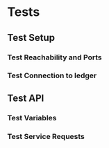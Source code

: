 # Tests

## Test Setup

### Test Reachability and Ports

### Test Connection to ledger

## Test API

### Test Variables

### Test Service Requests




